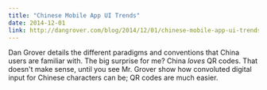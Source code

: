 ```yaml
---
title: "Chinese Mobile App UI Trends"
date: 2014-12-01
link: http://dangrover.com/blog/2014/12/01/chinese-mobile-app-ui-trends.html
---
```

 Dan Grover details the different paradigms and conventions that China users are familiar with. The big surprise for me? China _loves_ QR codes. That doesn't make sense, until you see Mr. Grover show how convoluted digital input for Chinese characters can be; QR codes are much easier.
